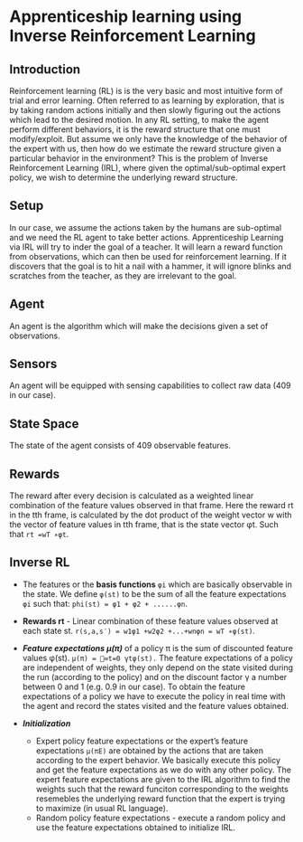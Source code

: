 # Apprenticeship learning using Inverse Reinforcement Learning

## Introduction 
Reinforcement learning (RL) is is the very basic and most intuitive form of trial and error learning. Often referred to as learning by exploration, that is by taking random actions initially and then slowly figuring out the actions which lead to the desired motion. In any RL setting, to make the agent perform different behaviors, it is the reward structure that one must modify/exploit. But assume we only have the knowledge of the behavior of the expert with us, then how do we estimate the reward structure given a particular behavior in the environment? This is the problem of Inverse Reinforcement Learning (IRL), where given the optimal/sub-optimal expert policy, we wish to determine the underlying reward structure.

## Setup 
In our case, we assume the actions taken by the humans are sub-optimal and we need the RL agent to take better actions. Apprenticeship Learning via IRL will try to inder the goal of a teacher. It will learn a reward function from observations, which can then be used for reinforcement learning. If it discovers that the goal is to hit a nail with a hammer, it will ignore blinks and scratches from the teacher, as they are irrelevant to the goal.

## Agent
An agent is the algorithm which will make the decisions given a set of observations. 

## Sensors
An agent will be equipped with sensing capabilities to collect raw data (409 in our case). 

## State Space
The state of the agent consists of 409 observable features.

## Rewards
The reward after every decision is calculated as a weighted linear combination of the feature values observed in that frame. Here the reward rt in the tth frame, is calculated by the dot product of the weight vector w with the vector of feature values in tth frame, that is the state vector φt. Such that ```rt =wT ∗φt```.

## Inverse RL
- The features or the **basis functions** ```φi``` which are basically observable in the state. We define ```φ(st)``` to be the sum of all the feature expectations ```φi``` such that: ```phi(st) = φ1 + φ2 + ......φn```.
- **Rewards rt** - Linear combination of these feature values observed at each state st. ```r(s,a,s′) = w1φ1 +w2φ2 +...+wnφn = wT ∗φ(st)```.
- ***Feature expectations μ(π)*** of a policy π is the sum of discounted feature values φ(st). ```μ(π) = 􏰂∞t=0 γtφ(st).```
The feature expectations of a policy are independent of weights, they only depend on the state visited during the run (according to the policy) and on the discount factor γ a number between 0 and 1 (e.g. 0.9 in our case). To obtain the feature expectations of a policy we have to execute the policy in real time with the agent and record the states visited and the feature values obtained.

- ***Initialization*** 
  - Expert policy feature expectations or the expert’s feature expectations ```μ(πE)``` are obtained by the actions that are taken according to the expert behavior. We basically execute this policy and get the feature expectations as we do with any other policy. The expert feature expectations are given to the IRL algorithm to find the weights such that the reward funciton corresponding to the weights resemebles the underlying reward function that the expert is trying to maximize (in usual RL language).
  - Random policy feature expectations - execute a random policy and use the feature expectations obtained to initialize IRL.

